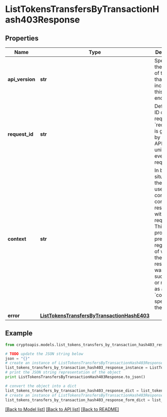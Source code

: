 # ListTokensTransfersByTransactionHash403Response


## Properties
Name | Type | Description | Notes
------------ | ------------- | ------------- | -------------
**api_version** | **str** | Specifies the version of the API that incorporates this endpoint. | 
**request_id** | **str** | Defines the ID of the request. The &#x60;requestId&#x60; is generated by Crypto APIs and it&#39;s unique for every request. | 
**context** | **str** | In batch situations the user can use the context to correlate responses with requests. This property is present regardless of whether the response was successful or returned as an error. &#x60;context&#x60; is specified by the user. | [optional] 
**error** | [**ListTokensTransfersByTransactionHashE403**](ListTokensTransfersByTransactionHashE403.md) |  | 

## Example

```python
from cryptoapis.models.list_tokens_transfers_by_transaction_hash403_response import ListTokensTransfersByTransactionHash403Response

# TODO update the JSON string below
json = "{}"
# create an instance of ListTokensTransfersByTransactionHash403Response from a JSON string
list_tokens_transfers_by_transaction_hash403_response_instance = ListTokensTransfersByTransactionHash403Response.from_json(json)
# print the JSON string representation of the object
print ListTokensTransfersByTransactionHash403Response.to_json()

# convert the object into a dict
list_tokens_transfers_by_transaction_hash403_response_dict = list_tokens_transfers_by_transaction_hash403_response_instance.to_dict()
# create an instance of ListTokensTransfersByTransactionHash403Response from a dict
list_tokens_transfers_by_transaction_hash403_response_form_dict = list_tokens_transfers_by_transaction_hash403_response.from_dict(list_tokens_transfers_by_transaction_hash403_response_dict)
```
[[Back to Model list]](../README.md#documentation-for-models) [[Back to API list]](../README.md#documentation-for-api-endpoints) [[Back to README]](../README.md)


